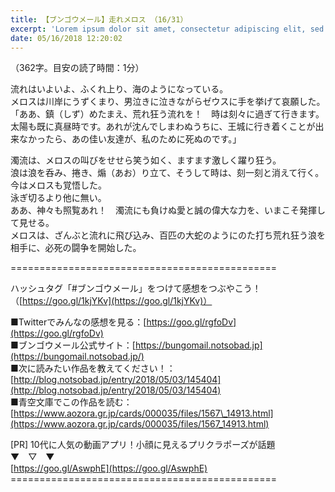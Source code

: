 ```yaml
---
title: 【ブンゴウメール】走れメロス （16/31）
excerpt: 'Lorem ipsum dolor sit amet, consectetur adipiscing elit, sed do eiusmod tempor incididunt ut labore et dolore magna aliqua. Praesent elementum facilisis leo vel fringilla est ullamcorper eget. At imperdiet dui accumsan sit amet nulla facilisi morbi tempus.'
date: 05/16/2018 12:20:02
---
```


（362字。目安の読了時間：1分）  
  
  
流れはいよいよ、ふくれ上り、海のようになっている。  
メロスは川岸にうずくまり、男泣きに泣きながらゼウスに手を挙げて哀願した。  
「ああ、鎮（しず）めたまえ、荒れ狂う流れを！　時は刻々に過ぎて行きます。太陽も既に真昼時です。あれが沈んでしまわぬうちに、王城に行き着くことが出来なかったら、あの佳い友達が、私のために死ぬのです。」  
  
 濁流は、メロスの叫びをせせら笑う如く、ますます激しく躍り狂う。  
浪は浪を呑み、捲き、煽（あお）り立て、そうして時は、刻一刻と消えて行く。  
今はメロスも覚悟した。  
泳ぎ切るより他に無い。  
ああ、神々も照覧あれ！　濁流にも負けぬ愛と誠の偉大な力を、いまこそ発揮して見せる。  
メロスは、ざんぶと流れに飛び込み、百匹の大蛇のようにのた打ち荒れ狂う浪を相手に、必死の闘争を開始した。  
  
\==============================\================  
  
ハッシュタグ「#ブンゴウメール」をつけて感想をつぶやこう！（[https://goo.gl/1kjYKv](https://goo.gl/1kjYKv)）  
  
■Twitterでみんなの感想を見る：[https://goo.gl/rgfoDv](https://goo.gl/rgfoDv)  
■ブンゴウメール公式サイト：[https://bungomail.notsobad.jp](https://bungomail.notsobad.jp/)  
■次に読みたい作品を教えてください！：[http://blog.notsobad.jp/entry/2018/05/03/145404](http://blog.notsobad.jp/entry/2018/05/03/145404)  
■青空文庫でこの作品を読む：[https://www.aozora.gr.jp/cards/000035/files/1567\_14913.html](https://www.aozora.gr.jp/cards/000035/files/1567_14913.html)  
  
\[PR\] 10代に人気の動画アプリ！小顔に見えるプリクラポーズが話題  
▼　▽　▼  
[https://goo.gl/AswphE](https://goo.gl/AswphE)  
\==============================\================